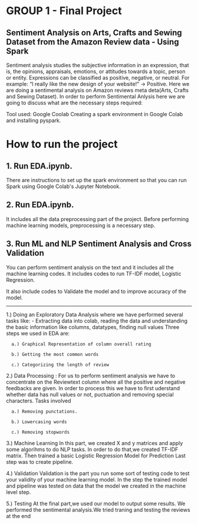 # GROUP 1 - Final Project

## Sentiment Analysis on Arts, Crafts and Sewing Dataset from the Amazon Review data - Using Spark
Sentiment analysis studies the subjective information in an expression, that is, the opinions, appraisals, emotions, or attitudes towards a topic, person or entity. Expressions can be classified as positive, negative, or neutral. For example: “I really like the new design of your website!” → Positive.
Here we are doing a sentimental analysis on Amazon reviews meta deta(Arts, Crafts and Sewing Dataset).
In order to perform Sentimental Anlysis here we are going to discuss what are the necessary steps required:

Tool used: Google Coolab
Creating a spark environment in Google Colab and installing pyspark.

# How to run the project

## 1. Run EDA.ipynb. 
There are instructions to set up the spark environment so that you can run Spark using Google Colab's Jupyter Notebook. 

## 2. Run EDA.ipynb. 
It includes all the data preprocessing part of the project. Before performing machine learning models, preprocessing is a necessary step. 

## 3. Run ML and NLP Sentiment Analysis and Cross Validation
You can perform sentiment analysis on the text and it includes all the machine learning codes. It includes codes to run TF-IDF model, Logistic Regression.

It also include codes to Validate the model and to improve accuracy of the model. 

------------------------------------------------------------------------------------------------------------------------------

1.) Doing an Exploratory Data Analysis where we have performed several tasks like:
      - Extracting data into colab, reading the data and understanding the basic information like columns, datatypes, finding         null values
      Three steps we used in EDA are:
     
      a.) Graphical Representation of column overall rating
      
      b.) Getting the most common words 
     
      c.) Categorizing the length of review



2.) Data Processing : For us to perform sentiment analysis we have to concentrate on the Reviewtext column where all the positive and negative feedbacks are given. In order to process this we have to first uderstand whether data has null values or not, puctuation and removing special characters. Tasks involved
      
      a.) Removing punctations.
      
      b.) Lowercasing words
      
      c.) Removing stopwords

3.) Machine Learning
In this part, we created  X and y matrices and apply some algorihms to do NLP tasks.
In order to do that,we created TF-IDF matrix.
Then trained a basic Logistic Regression Model for Prediction
Last step was to create pipeline.


4.) Validation
Validation is the part you run some sort of testing code to test your validity of your machine learning model.
In the step the trained model and pipeline was tested on data that the model we created in the machine level step.


5.) Testing
At the final part,we used our model to output some results. We performed the sentimental analysis.We tried traning and testing the reviews at the end
